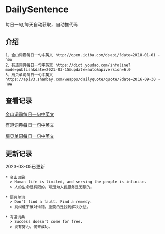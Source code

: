 # DailySentence

每日一句,每天自动获取，自动推代码

## 介绍

```
1、金山词霸每日一句中英文 http://open.iciba.com/dsapi/?date=2018-01-01 - now
2、有道词典每日一句中英文 https://dict.youdao.com/infoline?mode=publish&date=2021-03-15&update=auto&apiversion=6.0
3、扇贝单词每日一句中英文 https://apiv3.shanbay.com/weapps/dailyquote/quote/?date=2016-09-30 - now
```

## 查看记录

[金山词霸每日一句中英文](./data/iciba/)

[有道词典每日一句中英文](./data/youdao/)

[扇贝单词每日一句中英文](./data/shanbay/)

## 更新记录
2023-03-05已更新 
```
* 金山词霸
  > Human life is limited, and serving the people is infinite.
  > 人的生命是有限的，可是为人民服务是无限的。

* 扇贝单词
  > Don't find a fault. Find a remedy.
  > 别纠缠于谁对谁错，重要的是找到解决办法。

* 有道词典
  > Success doesn't come for free.
  > 没有努力，何来成功。

```
